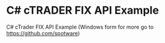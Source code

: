 # C# cTRADER FIX API Example
C# cTrader FIX API Example (Windows form for more go to https://github.com/spotware)
